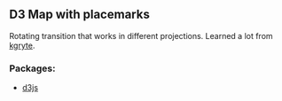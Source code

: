 ## D3 Map with placemarks
Rotating transition that works in different projections.
Learned a lot from [kgryte](https://github.com/kgryte).

### Packages:
- [d3js](http://www.d3js.org/)
